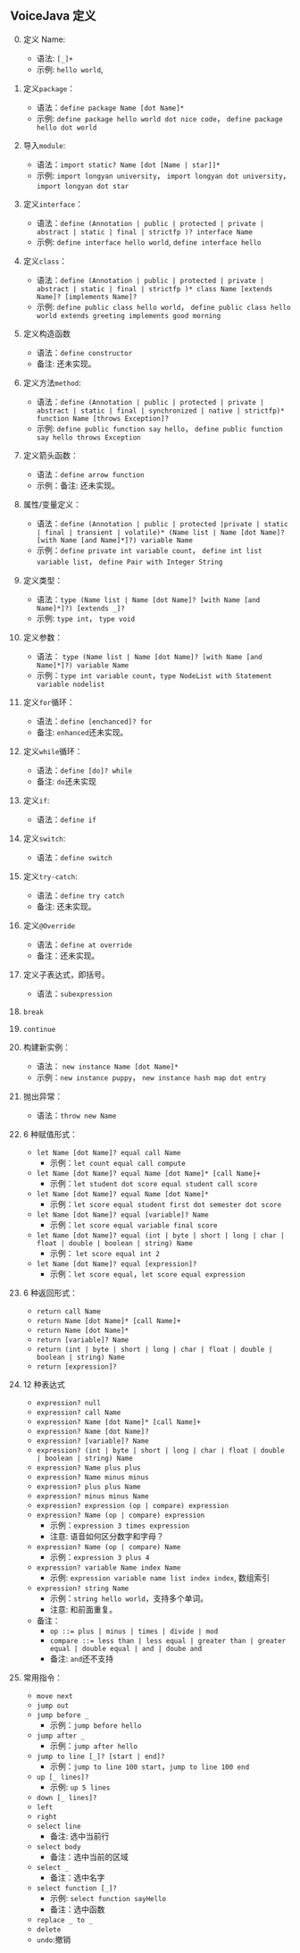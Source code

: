 ## VoiceJava 定义

0.  定义 Name:
    - 语法: `[_]+`
    - 示例: `hello world`,
1.  定义`package`：
    - 语法：`define package Name [dot Name]*`
    - 示例: `define package hello world dot nice code`， `define package hello dot world`
2.  导入`module`:
    - 语法：`import static? Name [dot [Name | star]]*`
    - 示例: `import longyan university`， `import longyan dot university`， `import longyan dot star`
3.  定义`interface`：
    - 语法：`define (Annotation | public | protected | private | abstract | static | final | strictfp )? interface Name`
    - 示例: `define interface hello world`, `define interface hello`
4.  定义`class`：
    - 语法：`define (Annotation | public | protected | private | abstract | static | final | strictfp )* class Name [extends Name]? [implements Name]?`
    - 示例: `define public class hello world`， `define public class hello world extends greeting implements good morning`
5.  定义构造函数
    - 语法：`define constructor`
    - 备注: 还未实现。
6.  定义方法`method`:
    - 语法：`define (Annotation | public | protected | private | abstract | static | final | synchronized | native | strictfp)* function Name [throws Exception]?`
    - 示例: `define public function say hello`， `define public function say hello throws Exception`
7.  定义箭头函数：
    - 语法：`define arrow function`
    - 示例：备注: 还未实现。
8.  属性/变量定义：
    - 语法：`define (Annotation | public | protected |private | static | final | transient | volatile)* (Name list | Name [dot Name]? [with Name [and Name]*]?) variable Name`
    - 示例：`define private int variable count`， `define int list variable list`， `define Pair with Integer String`
9.  定义类型：

    - 语法：`type (Name list | Name [dot Name]? [with Name [and Name]*]?) [extends _]?`
    - 示例: `type int`， `type void`

10. 定义参数：

    - 语法： `type (Name list | Name [dot Name]? [with Name [and Name]*]?) variable Name`
    - 示例：`type int variable count`，`type NodeList with Statement variable nodelist`

11. 定义`for`循环：

    - 语法：`define [enchanced]? for`
    - 备注: `enhanced`还未实现。

12. 定义`while`循环：

    - 语法：`define [do]? while`
    - 备注: `do`还未实现

13. 定义`if`:

    - 语法：`define if`

14. 定义`switch`:

    - 语法：`define switch`

15. 定义`try-catch`:

    - 语法：`define try catch`
    - 备注: 还未实现。

16. 定义`@Override`

    - 语法：`define at override`
    - 备注：还未实现。

17. 定义子表达式，即括号。

    - 语法：`subexpression`

18. `break`

19. `continue`

20. 构建新实例：

    - 语法： `new instance Name [dot Name]*`
    - 示例：`new instance puppy`， `new instance hash map dot entry`

21. 抛出异常：

    - 语法：`throw new Name`

22. 6 种赋值形式：

    - `let Name [dot Name]? equal call Name`
      - 示例：`let count equal call compute`
    - `let Name [dot Name]? equal Name [dot Name]* [call Name]+`
      - 示例：`let student dot score equal student call score`
    - `let Name [dot Name]? equal Name [dot Name]*`
      - 示例：`let score equal student first dot semester dot score`
    - `let Name [dot Name]? equal [variable]? Name`
      - 示例：`let score equal variable final score`
    - `let Name [dot Name]? equal (int | byte | short | long | char | float | double | boolean | string) Name`
      - 示例： `let score equal int 2`
    - `let Name [dot Name]? equal [expression]?`
      - 示例：`let score equal`，`let score equal expression`

23. 6 种返回形式：

    - `return call Name`
    - `return Name [dot Name]* [call Name]+`
    - `return Name [dot Name]*`
    - `return [variable]? Name`
    - `return (int | byte | short | long | char | float | double | boolean | string) Name`
    - `return [expression]?`

24. 12 种表达式

    - `expression? null`
    - `expression? call Name`
    - `expression? Name [dot Name]* [call Name]+`
    - `expression? Name [dot Name]?`
    - `expression? [variable]? Name`
    - `expression? (int | byte | short | long | char | float | double | boolean | string) Name`
    - `expression? Name plus plus`
    - `expression? Name minus minus`
    - `expression? plus plus Name`
    - `expression? minus minus Name`
    - `expression? expression (op | compare) expression`
    - `expression? Name (op | compare) expression`
      - 示例：`expression 3 times expression`
      - 注意: 语音如何区分数字和字母？
    - `expression? Name (op | compare) Name`
      - 示例：`expression 3 plus 4`
    - `expression? variable Name index Name`
      - 示例: `expression variable name list index index`, 数组索引
    - `expression? string Name`
      - 示例：`string hello world`，支持多个单词。
      - 注意: 和前面重复。
    - 备注：
      - `op ::= plus | minus | times | divide | mod`
      - `compare ::= less than | less equal | greater than | greater equal | double equal | and | doube and`
      - 备注: `and`还不支持

25. 常用指令：
    - `move next`
    - `jump out`
    - `jump before _`
      - 示例：`jump before hello`
    - `jump after _`
      - 示例：`jump after hello`
    - `jump to line [_]? [start | end]?`
      - 示例：`jump to line 100 start`，`jump to line 100 end`
    - `up [_ lines]?`
      - 示例: `up 5 lines`
    - `down [_ lines]?`
    - `left`
    - `right`
    - `select line`
      - 备注: 选中当前行
    - `select body`
      - 备注：选中当前的区域
    - `select _`
      - 备注：选中名字
    - `select function [_]? `
      - 示例: `select function sayHello`
      - 备注：选中函数
    - `replace _ to _`
    - `delete`
    - `undo`:撤销
